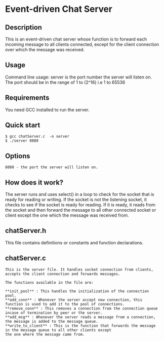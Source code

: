 # Event-driven Chat Server
 
## Description

  This is an event-driven chat server whose function is to forward each incoming message to all clients connected,
  except for the client connection over which the message was received.
  
## Usage

  Command line usage: server <port>
  **<Port>** is the port number the server will listen on. The port should be in the range of 1 to (2^16) i.e 1 to 65536

Requirements
------------

  You need GCC installed to run the server.

Quick start
-----------

    $ gcc chatServer.c  -o server
    $ ./server 8080 

## Options

	8080 - the port the server will listen on.


## How does it work?

   The server runs and uses select() in a loop to check for the socket that is ready for reading or writing.
   If the socket is not the listening socket, it checks to see if the socket is ready for reading. If it is ready,
   it reads from the socket and then forward the message to all other connected socket or client except the one which
   the message was received from.
   
## chatServer.h
   
   This file contains definitions or constants and function declarations.
  
   
## chatServer.c

	This is the server file. It handles socket connection from clients, accepts the client connection and forwards messages.
	
	The functions available in the file are:
	
	**init_pool** : This handles the initialization of the connection pool.
	**add_conn** : Whenever the server accept new connection, this function is used to add it to the pool of connections.
	**remove_conn** : This removes a connection from the connection queue incase of termination by peer or the server.
	**add_msg** : Whenever the server reads a message from a connection, the message is added to the message queue.
	**write_to_client** : This is the function that forwards the message in the message queue to all other clients except
	the one where the message came from.
